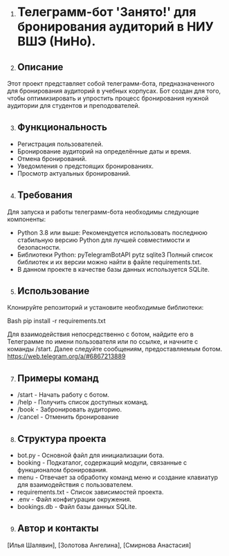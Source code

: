 1. # Телеграмм-бот 'Занято!' для бронирования аудиторий  в НИУ ВШЭ (НиНо).

2. ## Описание
Этот проект представляет собой телеграмм-бота, предназначенного для бронирования аудиторий в учебных корпусах. Бот создан для того, чтобы оптимизировать и упростить процесс бронирования нужной аудитории для студентов и преподователей.

3. ## Функциональность
- Регистрация пользователей.
- Бронирование аудиторий на определённые даты и время.
- Отмена бронирований.
- Уведомления о предстоящих бронированиях.
- Просмотр актуальных бронирований.

4. ## Требования
Для запуска и работы телеграмм-бота необходимы следующие компоненты:
- Python 3.8 или выше: Рекомендуется использовать последнюю стабильную версию Python для лучшей совместимости и безопасности.
- Библиотеки Python:
  pyTelegramBotAPI
  pytz
  sqlite3
  Полный список библиотек и их версии можно найти в файле requirements.txt.
- В данном проекте в качестве базы данных используется SQLite.
    
5. ## Использование
Клонируйте репозиторий и установите необходимые библиотеки:
   
Bash
pip install -r requirements.txt
    
Для взаимодействия непосредственно  с ботом, найдите его в Телеграмме по имени пользователя или по ссылке, и начните с команды /start. Далее следуйте сообщениям, предоставляемым ботом.
https://web.telegram.org/a/#6867213889

7. ## Примеры команд
- /start - Начать работу с ботом.
- /help - Получить список доступных команд.
- /book - Забронировать аудиторию.
- /cancel - Отменить бронирование
  
8. ## Структура проекта
- bot.py - Основной файл для инициализации бота.
- booking - Подкаталог, содержащий модули, связанные с функционалом бронирования.
- menu - Отвечает за обработку команд меню и создание клавиатур для взаимодействия с пользователем.
- requirements.txt - Список зависимостей проекта.
- .env - Файл конфигурации окружения.
- bookings.db - Файл базы данных SQLite.
  
9. ## Автор и контакты
[Илья Шалявин],
[Золотова Ангелина],
[Смирнова Анастасия]

